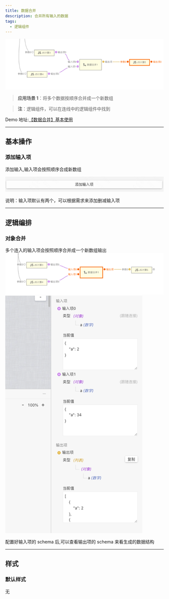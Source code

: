 ```yaml
---
title: 数据合并
description: 合并所有输入的数据
tags:
  - 逻辑组件
---
```


![Alt text](img/image.png)

> **应用场景 1**：将多个数据按顺序合并成一个新数组

> **注**：逻辑组件，可以在连线中的逻辑组件中找到

Demo 地址:[【数据合并】基本使用](https://my.mybricks.world/mybricks-pc-page/index.html?id=514594421755973)

---

## 基本操作

### 添加输入项

添加输入,输入项会按照顺序合成新数组

![Alt text](img/image-1.png)

说明：输入项默认有两个，可以根据需求来添加删减输入项

---

## 逻辑编排

### 对象合并

多个连入的输入项会按照顺序合并成一个新数组输出
![Alt text](img/image-2.png)
![Alt text](img/image-3.png)

配置好输入项的 schema 后,可以查看输出项的 schema 来看生成的数据结构

---

## 样式

### 默认样式

无
